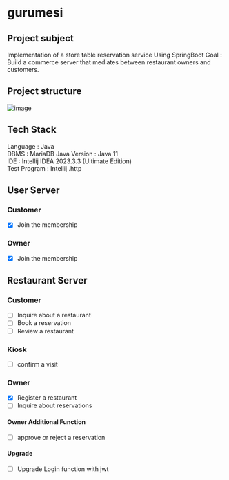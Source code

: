 # gurumesi

## Project subject 
Implementation of a store table reservation service Using SpringBoot
Goal : Build a commerce server that mediates between restaurant owners and customers.

## Project structure
![image](https://user-images.githubusercontent.com/94863168/230899776-2b5ff4d8-5a94-4e2a-a4f6-44ae13a4dc50.png)

## Tech Stack
Language : Java  
DBMS : MariaDB
Java Version : Java 11  
IDE : Intellij IDEA 2023.3.3 (Ultimate Edition)  
Test Program : Intellij .http  

## User Server
### Customer
- [x]  Join the membership

### Owner
- [x]  Join the membership

##  Restaurant Server
### Customer
- [ ] Inquire about a restaurant
- [ ] Book a reservation
- [ ] Review a restaurant

### Kiosk
- [ ] confirm a visit

### Owner
- [x] Register a restaurant
- [ ] Inquire about reservations

#### Owner Additional Function
- [ ] approve or reject a reservation

#### Upgrade
- [ ] Upgrade Login function with jwt
